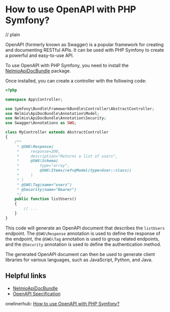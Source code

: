 # How to use OpenAPI with PHP Symfony?
// plain

OpenAPI (formerly known as Swagger) is a popular framework for creating and documenting RESTful APIs. It can be used with PHP Symfony to create a powerful and easy-to-use API.

To use OpenAPI with PHP Symfony, you need to install the [NelmioApiDocBundle](https://github.com/nelmio/NelmioApiDocBundle) package.

Once installed, you can create a controller with the following code:

```php
<?php

namespace App\Controller;

use Symfony\Bundle\FrameworkBundle\Controller\AbstractController;
use Nelmio\ApiDocBundle\Annotation\Model;
use Nelmio\ApiDocBundle\Annotation\Security;
use Swagger\Annotations as SWG;

class MyController extends AbstractController
{
    /**
     * @SWG\Response(
     *     response=200,
     *     description="Returns a list of users",
     *     @SWG\Schema(
     *         type="array",
     *         @SWG\Items(ref=@Model(type=User::class))
     *     )
     * )
     * @SWG\Tag(name="users")
     * @Security(name="Bearer")
     */
    public function listUsers()
    {
        // ...
    }
}
```

This code will generate an OpenAPI document that describes the `listUsers` endpoint. The `@SWG\Response` annotation is used to define the response of the endpoint, the `@SWG\Tag` annotation is used to group related endpoints, and the `@Security` annotation is used to define the authentication method.

The generated OpenAPI document can then be used to generate client libraries for various languages, such as JavaScript, Python, and Java.

## Helpful links

- [NelmioApiDocBundle](https://github.com/nelmio/NelmioApiDocBundle)
- [OpenAPI Specification](https://swagger.io/specification/)

onelinerhub: [How to use OpenAPI with PHP Symfony?](https://onelinerhub.com/php-symfony/how-to-use-openapi-with-php-symfony)